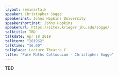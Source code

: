 ```yaml
---
layout: seminartalk
speaker: Christopher Sogge
speakerinst: Johns Hopkins University
speakershortinst: Johns Hopkins
speakerurl: https://sites.krieger.jhu.edu/sogge/
talktitle: TBD
talkdate: Apr 18 2019
talkterm: "2019S2"
talktime: "16.00"
talkplace: Lecture Theatre C
title: "Pure Maths Colloquium - Christopher Sogge"
---
```


TBD
